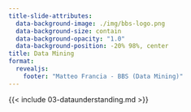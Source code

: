 ```yaml
---
title-slide-attributes:
  data-background-image: ./img/bbs-logo.png
  data-background-size: contain
  data-background-opacity: "1.0"
  data-background-position: -20% 98%, center
title: Data Mining
format:
  revealjs:
    footer: "Matteo Francia - BBS (Data Mining)"
---
```


{{< include 03-dataunderstanding.md >}}